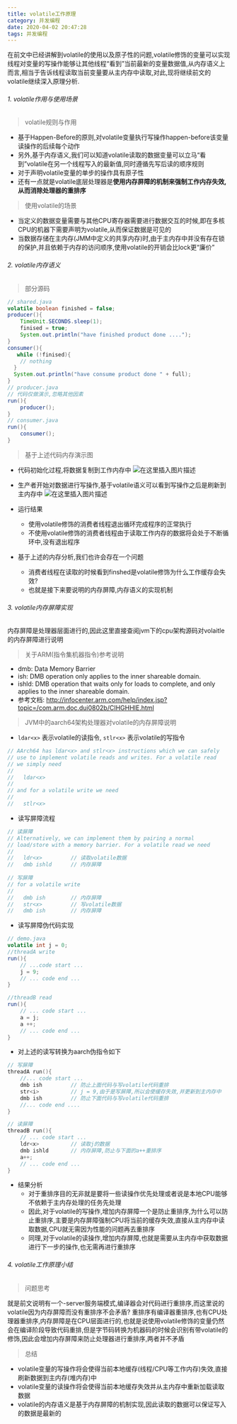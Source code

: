 ```yaml
---
title: volatile工作原理
category: 并发编程
date: 2020-04-02 20:47:28
tags: 并发编程
---
```


<!-- more -->


在前文中已经讲解到volatile的使用以及原子性的问题,volatile修饰的变量可以实现线程对变量的写操作能够让其他线程“看到”当前最新的变量数据值,从内存语义上而言,相当于告诉线程读取当前变量要从主内存中读取,对此,现将继续前文的volatile继续深入原理分析.
###### 1. volatile作用与使用场景
> volatile规则与作用

- 基于Happen-Before的原则,对volatile变量执行写操作happen-before该变量读操作的后续每个动作
- 另外,基于内存语义,我们可以知道volatile读取的数据变量可以立马“看到”volatile在另一个线程写入的最新值,同时遵循先写后读的顺序规则
- 对于声明volatile变量的单步的操作具有原子性
- 还有一点就是volatile底层处理器是**使用内存屏障的机制来强制工作内存失效,从而消除处理器的重排序**

> 使用volatile的场景

- 当定义的数据变量需要与其他CPU寄存器需要进行数据交互的时候,即在多核CPU的机器下需要声明为volatile,从而保证数据是可见的
- 当数据存储在主内存(JMM中定义的共享内存)时,由于主内存中并没有存在锁的保护,并且依赖于内存的访问顺序,使用volatile的开销会比lock更“廉价”

###### 2. volatile内存语义
> 部分源码

```java
// shared.java
volatile boolean finished = false;
producer(){
    TimeUnit.SECONDS.sleep(1);
    finised = true;
    System.out.println("have finished product done ....");
}
consumer(){
   while (!finised){
    // nothing
  }
  System.out.println("have consume product done " + full);
}
// producer.java
// 代码仅做演示,忽略其他因素
run(){
	producer();
}
// consumer.java
run(){
	consumer();
}
```

> 基于上述代码内存演示图

- 代码初始化过程,将数据复制到工作内存中
![在这里插入图片描述](https://img-blog.csdnimg.cn/20200123110749810.jpg?x-oss-process=image/watermark,type_ZmFuZ3poZW5naGVpdGk,shadow_10,text_aHR0cHM6Ly9ibG9nLmNzZG4ubmV0L3dpbmRfNjAy,size_16,color_FFFFFF,t_70)

- 生产者开始对数据进行写操作,基于volatile语义可以看到写操作之后是刷新到主内存中
![在这里插入图片描述](https://img-blog.csdnimg.cn/20200123112223315.jpg?x-oss-process=image/watermark,type_ZmFuZ3poZW5naGVpdGk,shadow_10,text_aHR0cHM6Ly9ibG9nLmNzZG4ubmV0L3dpbmRfNjAy,size_16,color_FFFFFF,t_70)
- 运行结果
	- 使用volatile修饰的消费者线程退出循环完成程序的正常执行
	- 不使用volatile修饰的消费者线程由于读取工作内存的数据将会处于不断循环中,没有退出程序

- 基于上述的内存分析,我们也许会存在一个问题
	- 消费者线程在读取的时候看到finshed是volatile修饰为什么工作缓存会失效?
	- 也就是接下来要说明的内存屏障,内存语义的实现机制

###### 3. volatile内存屏障实现
内存屏障是处理器层面进行的,因此这里直接查阅jvm下的cpu架构源码对volaitle的内存屏障进行说明
> 关于ARM(指令集机器指令)参考说明

- dmb: Data Memory Barrier
- ish:  DMB operation only applies to the inner shareable domain.
- ishld: DMB operation that waits only for loads to complete, and only applies to the inner shareable domain.
- 参考文档: http://infocenter.arm.com/help/index.jsp?topic=/com.arm.doc.dui0802b/CIHGHHIE.html

> JVM中的aarch64架构处理器对volatile的内存屏障说明

- `ldar<x>` 表示volatile的读指令, `stlr<x>` 表示volatile的写指令
```c++
// AArch64 has ldar<x> and stlr<x> instructions which we can safely
// use to implement volatile reads and writes. For a volatile read
// we simply need
//
//   ldar<x>
//
// and for a volatile write we need
//
//   stlr<x>
```

- 读写屏障流程
```c++
// 读屏障
// Alternatively, we can implement them by pairing a normal
// load/store with a memory barrier. For a volatile read we need
//
//   ldr<x>			// 读取volatile数据
//   dmb ishld		// 内存屏障
	
// 写屏障	
// for a volatile write
//
//   dmb ish		// 内存屏障
//   str<x>		    // 写volatile数据
//   dmb ish		// 内存屏障
```

- 读写屏障伪代码实现
```java
// demo.java
volatile int j = 0;
//threadA write 
run(){
	// ...code start ...
	j = 9;
	// ... code end ...
}

//threadB read
run(){
	// ... code start ...
	a = j;
	a ++;
	// ... code end ...
}
```
- 对上述的读写转换为aarch伪指令如下
```c++
// 写屏障
threadA run(){
	//... code start ...
	dmb ish			// 防止上面代码与写volatile代码重排
	str<i>			// j = 9,由于是写屏障,所以会使缓存失效,并更新到主内存中
	dmb ish			// 防止下面代码与写volatile代码重排
	//... code end ....
}

// 读屏障
threadB run(){
	// ... code start ...
	ldr<x>			// 读取j的数据
	dmb ishld		// 内存屏障,防止与下面的a++重排序
	a++;
	// ... code end ...
}
```

- 结果分析
	- 对于重排序目的无非就是要将一些读操作优先处理或者说是本地CPU能够不依赖于主内存处理的任务先处理
	- 因此,对于volatile的写操作,增加内存屏障一个是防止重排序,为什么可以防止重排序,主要是内存屏障强制CPU将当前的缓存失效,直接从主内存中读取数据,CPU就无需因为性能的问题再去重排序
	- 同理,对于volatile的读操作,增加内存屏障,也就是需要从主内存中获取数据进行下一步的操作,也无需再进行重排序

###### 4. volatile工作原理小结
> 问题思考

就是前文说明有一个-server服务端模式,编译器会对代码进行重排序,而这里说的volatile因为内存屏障而没有重排序不会矛盾?
重排序有编译器重排序,也有CPU处理器重排序,内存屏障是在CPU层面进行的,也就是说使用volatile修饰的变量仍然会在编译阶段导致代码重排,但是字节码转换为机器码的时候会识别有带volatile的修饰,因此会增加内存屏障来防止处理器进行重排序,两者并不矛盾

> 总结

- volatile变量的写操作将会使得当前本地缓存(线程/CPU等工作内存)失效,直接刷新数据到主内存(堆内存)中
- volatile变量的读操作将会使得当前本地缓存失效并从主内存中重新加载读取数据
- volatile的内存语义是基于内存屏障的机制实现,因此读取的数据可以保证写入的数据是最新的